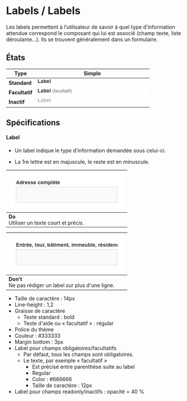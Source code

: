 # Labels / Labels

Les labels permettent à l’utilisateur de savoir à quel type d’information attendue correspond le composant qui lui est associé (champ texte, liste déroulante…). Ils se trouvent généralement dans un formulaire.


## États

Type | Simple
------------ | ------------- |
**Standard** | ![label__default](design/label__default.png)
**Facultatif** | ![label__with-placeholder](design/label__facultatif.png)
**Inactif** | ![label__disabled](design/label__disabled.png)

## Spécifications

#### Label
- Un label indique le type d’information demandée sous celui-ci.
- La 1re lettre est en majuscule, le reste est en minuscule.


  <div class="do-dont">
  <div class="do">

![label__ex__label__do](design/label__ex__label__do.png) |
  ------------ |
  **Do** <br/> Utiliser un texte court et précis. |

   </div>

   <div class="dont">

![label__ex__label__dont](design/label__ex__label__dont.png) |
  ------------ |
  **Don’t** <br/> Ne pas rédiger un label sur plus d'une ligne. |

   </div>
   </div>


- Taille de caractère : 14px
- Line-height : 1,2
- Graisse de caractère
  - Texte standard : bold
  - Texte d'aide ou «&nbsp;facultatif&nbsp;» : régular
- Police du thème
- Couleur : #333333
- Margin bottom : 3px
- Label pour champs obligatoires/facultatifs
  - Par défaut, tous les champs sont obligatoires.
  - Le texte, par exemple «&nbsp;facultatif&nbsp;»
    - Est précisé entre parenthèse suite au label
    - Regular
    - Color : #666666
    - Taille de caractère : 12px
 - Label pour champs readonly/inactifs&nbsp;: opacité = 40 %
